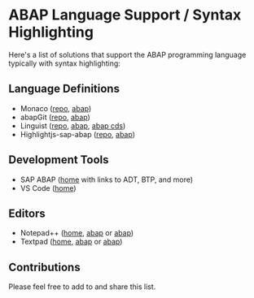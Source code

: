 # ABAP Language Support / Syntax Highlighting

Here's a list of solutions that support the ABAP programming language typically with syntax highlighting:

## Language Definitions 

- Monaco ([repo](https://github.com/microsoft/monaco-languages), [abap](https://github.com/microsoft/monaco-languages/blob/main/src/abap/abap.ts))
- abapGit ([repo](https://github.com/abapGit/abapGit), [abap](https://github.com/abapGit/abapGit/blob/main/src/syntax/zcl_abapgit_syntax_abap.clas.abap))
- Linguist ([repo](https://github.com/github/linguist), [abap](https://github.com/pvl/abap.tmbundle), [abap cds](https://github.com/FreHu/abap-cds-grammar))
- Highlightjs-sap-abap ([repo](https://github.com/highlightjs/highlightjs-sap-abap), [abap](https://github.com/highlightjs/highlightjs-sap-abap/blob/master/src/abap.js))

## Development Tools

- SAP ABAP ([home](https://tools.hana.ondemand.com/#abap) with links to ADT, BTP, and more)
- VS Code ([home](https://code.visualstudio.com/))

## Editors

- Notepad++ ([home](https://github.com/notepad-plus-plus), [abap](https://github.com/notepad-plus-plus/userDefinedLanguages/blob/master/UDLs/ABAP_by_ChristianKosasih.xml) or [abap](https://github.com/notepad-plus-plus/userDefinedLanguages/blob/master/UDLs/SAP-ABAP_byFrancoCapetta.xml))
- Textpad ([home](https://www.textpad.com/), [abap](https://www.textpad.com/addons/syntax) or [abap](/src/textpad/abap.syn))

## Contributions

Please feel free to add to and share this list.
